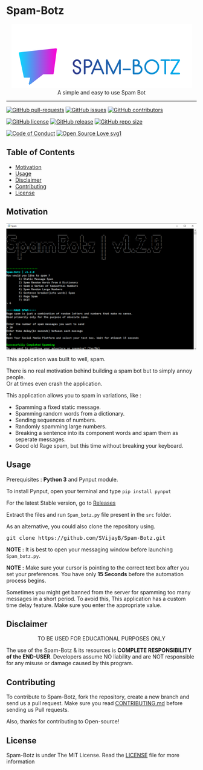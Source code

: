 # Spam-Botz
<p align="center">
    <img src="assets/images/Logo.PNG" alt="Logo" border="0">
    <br>A simple and easy to use Spam Bot
</p>

---

[![GitHub pull-requests](https://img.shields.io/github/issues-pr/SVijayB/Spam-Botz.svg)](https://github.com/SVijayB/Spam-Botz/pulls)
[![GitHub issues](https://img.shields.io/github/issues/SVijayB/Spam-Botz.svg)](https://github.com/SVijayB/Spam-Botz/issues)
[![GitHub contributors](https://img.shields.io/github/contributors/SVijayB/Spam-Botz.svg)](https://github.com/SVijayB/Spam-Botz/graphs/contributors)

[![GitHub license](https://img.shields.io/github/license/SVijayB/Spam-Botz.svg)](https://github.com/SVijayB/Spam-Botz/blob/master/LICENSE)
[![GitHub release](https://img.shields.io/github/release/SVijayB/Spam-Botz.svg)](https://github.com/SVijayB/Spam-Botz/releases)
[![GitHub repo size](https://img.shields.io/github/repo-size/SVijayB/Spam-Botz)](https://github.com/SVijayB/Spam-Botz)

[![Code of Conduct](https://img.shields.io/badge/code%20of-conduct-ff69b4.svg?style=flat)](https://github.com/SVijayB/Spam-Botz/blob/master/.github/CODE_OF_CONDUCT.md)
[![Open Source Love svg1](https://badges.frapsoft.com/os/v1/open-source.svg?v=103)](https://github.com/SVijayB/Spam-Botz/blob/master/.github/CONTRIBUTING.md)

## Table of Contents

- [Motivation](#Motivation)
- [Usage](#Usage)
- [Disclaimer](#Disclaimer)
- [Contributing](#Contributing)
- [License](#License)

## Motivation

<p align="center">
    <img src="assets/images/SS.PNG" alt="SS" border="0">
</p>

This application was built to well, spam. 

There is no real motivation behind building a spam bot but to simply annoy people.<br>
Or at times even crash the application. 

This application allows you to spam in variations, like : 
- Spamming a fixed static message.
- Spamming random words from a dictionary.
- Sending sequences of numbers.
- Randomly spamming large numbers.
- Breaking a sentence into its component words and spam them as seperate messages.
- Good old Rage spam, but this time without breaking your keyboard.

## Usage

Prerequisites : **Python 3** and Pynput module.

To install Pynput, open your terminal and type `pip install pynput`

For the latest Stable version, go to <a href="https://github.com/SVijayB/Spam-Botz/releases">Releases</a>

Extract the files and run `Spam_botz.py` file present in the `src` folder.

As an alternative, you could also clone the repository using.
<pre>
git clone https://github.com/SVijayB/Spam-Botz.git
</pre>

**NOTE :** It is best to open your messaging window before launching `Spam_botz.py`.

**NOTE :** Make sure your cursor is pointing to the correct text box after you set your preferences.
You have only **15 Seconds** before the automation process begins.

Sometimes you might get banned from the server for spamming too many messages in a short period. To avoid this,
This application has a custom time delay feature. Make sure you enter the appropriate value.

## Disclaimer

<p align="center">
  TO BE USED FOR EDUCATIONAL PURPOSES ONLY
</p>

The use of the Spam-Botz & its resources is **COMPLETE RESPONSIBILITY of the END-USER**. Developers assume NO liability and are NOT responsible for any misuse or damage caused by this program.

## Contributing 

To contribute to Spam-Botz, fork the repository, create a new branch and send us a pull request. Make sure you read [CONTRIBUTING.md](https://github.com/SVijayB/Spam-Botz/blob/master/.github/CONTRIBUTING.md) before sending us Pull requests. 

Also, thanks for contributing to Open-source!

## License 

Spam-Botz is under The MIT License. Read the [LICENSE](https://github.com/SVijayB/Spam-Botz/blob/master/LICENSE) file for more information
